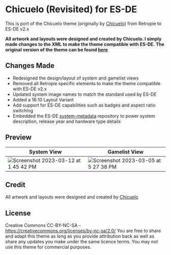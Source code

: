 # Chicuelo (Revisited) for ES-DE

This is port of the Chicuelo theme (originally by [Chicuelo](https://github.com/chicueloarcade)) from Retropie to ES-DE v2.x

**All artwork and layouts were designed and created by Chicuelo.  I simply made changes to the XML to make the theme compatible with ES-DE. The original version of the theme can be found [here](https://github.com/chicueloarcade/es-theme-Chicuelo)**

## Changes Made
- Redesigned the design/layout of system and gamelist views
- Removed all Retropie specific elements to make the theme compatible with ES-DE v2.x
- Updated system image names to match the standard used by ES-DE
- Added a 16:10 Layout Variant
- Add support for ES-DE capabilities such as badges and aspect ratio switching
- Embedded the ES-DE [system-metadata](https://gitlab.com/es-de/themes/system-metadata) repository to power system description, release year and hardware type details

## **Preview**

| System View | Gamelist View |
|----|----|
| ![Screenshot 2023-03-12 at 1 45 42 PM](https://user-images.githubusercontent.com/1454947/224562686-dbe6d5ed-5948-4c04-bfe1-13365f64bd09.png) | ![Screenshot 2023-03-05 at 5 27 38 PM](https://user-images.githubusercontent.com/1454947/222994413-cd7d16e5-79d9-47c5-b99a-f7792acd6892.png) |

## **Credit**
All artwork and layouts were designed and created by [Chicuelo](https://github.com/c64-dev)

## **License**
Creative Commons CC-BY-NC-SA - https://creativecommons.org/licenses/by-nc-sa/2.0/
You are free to share and adapt this theme as long as you provide attribution back as well as share any updates you make under the same licence terms.  You may not use this theme for commercial purposes.

